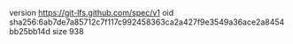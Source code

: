 version https://git-lfs.github.com/spec/v1
oid sha256:6ab7de7a85712c7f117c992458363ca2a427f9e3549a36ace2a8454bb25bb14d
size 938
